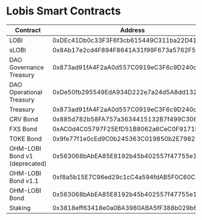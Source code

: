 # Lobis Smart Contracts

| Contract      | Address                                    |
| ------------- | ------------------------------------------ |
| LOBI          | 0xDEc41Db0c33F3F6f3cb615449C311ba22D418A8d |
| sLOBI         | 0x8Ab17e2cd4F894F8641A31f99F673a5762F53c8e |
| DAO Governance Treasury | 0x873ad91fA4F2aA0d557C0919eC3F6c9D240cDd05 |
| DAO Operational Treasury  | 0xDe50fb295549EdA934D222e7a24d5A8dd132444F |
| Treasury      | 0x873ad91fA4F2aA0d557C0919eC3F6c9D240cDd05 |
| CRV Bond      | 0x885d782b58FA757a3634415132B7f499C306da65 |
| FXS Bond      | 0xAC0d4C05797F25EfD51B8062a6CeC0F9171f22cB |
| TOKE Bond     | 0x9fe77f1e0cEd9C0b245363C019850b2E79821BbA |
| OHM-LOBI Bond v1 (deprecated) | 0x563068bAbEA85E8192b45b402557f47755e1bbf3 |
| OHM-LOBI Bond v1.1| 0xf8a5b15E7C96ed29c1cC4a594fdAB5F0C60C8266 |
| OHM-LOBI Bond | 0x563068bAbEA85E8192b45b402557f47755e1bbf3 |
| Staking       | 0x3818eff63418e0a0BA3980ABA5fF388b029b6d90 |

